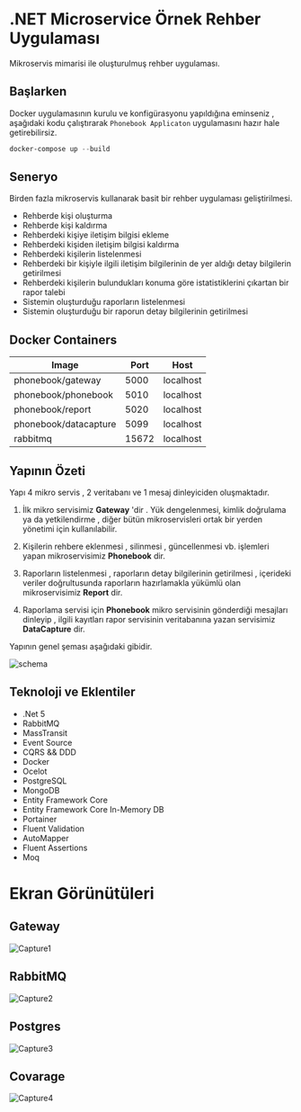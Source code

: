 # .NET Microservice Örnek Rehber Uygulaması

Mikroservis mimarisi ile oluşturulmuş rehber uygulaması.

## Başlarken

Docker uygulamasının kurulu ve konfigürasyonu yapıldığına eminseniz , aşağıdaki kodu çalıştırarak `Phonebook Applicaton` uygulamasını hazır hale getirebilirsiz. 

```powershell
docker-compose up --build
```

## Seneryo

Birden fazla mikroservis kullanarak basit bir rehber uygulaması geliştirilmesi.

- Rehberde kişi oluşturma
- Rehberde kişi kaldırma
- Rehberdeki kişiye iletişim bilgisi ekleme
- Rehberdeki kişiden iletişim bilgisi kaldırma
- Rehberdeki kişilerin listelenmesi
- Rehberdeki bir kişiyle ilgili iletişim bilgilerinin de yer aldığı detay bilgilerin getirilmesi
- Rehberdeki kişilerin bulundukları konuma göre istatistiklerini çıkartan bir rapor talebi
- Sistemin oluşturduğu raporların listelenmesi
- Sistemin oluşturduğu bir raporun detay bilgilerinin getirilmesi



## Docker Containers

| Image   | Port  | Host   | 
|---|---|---|
|  phonebook/gateway |  5000 | localhost  |
|  phonebook/phonebook | 5010  | localhost  |
|  phonebook/report | 5020  | localhost  |
|  phonebook/datacapture | 5099  | localhost  |
|  rabbitmq | 15672  | localhost  |


## Yapının Özeti 


Yapı 4 mikro servis , 2 veritabanı ve 1 mesaj dinleyiciden oluşmaktadır. 

1. İlk mikro servisimiz **Gateway** 'dir . Yük dengelenmesi, kimlik doğrulama ya da yetkilendirme , diğer bütün mikroservisleri ortak bir yerden yönetimi için kullanılabilir. 

2.  Kişilerin rehbere eklenmesi , silinmesi , güncellenmesi vb. işlemleri yapan mikroservisimiz **Phonebook** dir.

3.  Raporların listelenmesi , raporların detay bilgilerinin getirilmesi , içerideki veriler doğrultusunda raporların hazırlamakla yükümlü olan   mikroservisimiz **Report** dir.

4.  Raporlama servisi için **Phonebook** mikro servisinin gönderdiği mesajları dinleyip , ilgili kayıtları rapor servisinin veritabanına yazan servisimiz **DataCapture** dir.
    

Yapının genel şeması aşağıdaki gibidir.

![schema](https://user-images.githubusercontent.com/88135079/147427722-061c320f-8e99-4d27-aba5-66ef6c5a6dcd.PNG)

## Teknoloji ve Eklentiler 

- .Net 5
- RabbitMQ
- MassTransit
- Event Source
- CQRS && DDD
- Docker
- Ocelot
- PostgreSQL
- MongoDB
- Entity Framework Core
- Entity Framework Core In-Memory DB
- Portainer
- Fluent Validation
- AutoMapper
- Fluent Assertions
- Moq

# Ekran Görünütüleri 

## Gateway
![Capture1](https://user-images.githubusercontent.com/88135079/147427777-859df46e-8464-403d-9c97-e727bea52340.PNG)


## RabbitMQ
![Capture2](https://user-images.githubusercontent.com/88135079/147427783-a8360838-2f54-451b-bd3b-27872ad8ebf7.PNG)


## Postgres
![Capture3](https://user-images.githubusercontent.com/88135079/147427791-0d52619c-4896-4928-90a5-14909d8424af.PNG)


## Covarage
![Capture4](https://user-images.githubusercontent.com/88135079/147427792-f4f83d80-5919-4b8b-9c68-4f79b5f1a2a3.PNG)




